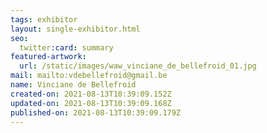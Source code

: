 ```yaml
---
tags: exhibitor
layout: single-exhibitor.html
seo:
  twitter:card: summary
featured-artwork:
  url: /static/images/waw_vinciane_de_bellefroid_01.jpg
mail: mailto:vdebellefroid@gmail.be
name: Vinciane de Bellefroid
created-on: 2021-08-13T10:39:09.152Z
updated-on: 2021-08-13T10:39:09.168Z
published-on: 2021-08-13T10:39:09.179Z
---
```

